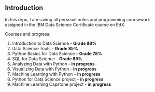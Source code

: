## Introduction 
In this repo, I am saving all personal notes and programming coursework assigned in the IBM Data Science Certificate course on EdX. 

Courses and progress: <br>
1. Introduction to Data Science - **Grade 88%**
2. Data Science Tools - **Grade 85%**
3. Python Basics for Data Science - **Grade 78%**
4. SQL for Data Science - **Grade 85%**
5. Analyzing Data with Python - **in progress**
6. Visualizing Data with Python - **in progress**
7. Machine Learning with Python - **in progress** 
8. Python for Data Science project - **in progress**
9. Machine Learning Capstone project - **in progress** 
